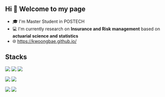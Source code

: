## Hi 👋 Welcome to my page
- 🎓 I'm Master Student in POSTECH
- 💻 I'm currently research on **Insurance and Risk management** based on **actuarial science and statistics**
- 🌐 https://kwoongbae.github.io/

## Stacks
<img src="https://img.shields.io/badge/python-3776AB?logo=python"> <img src="https://img.shields.io/badge/R-276DC3?logo=R"> <img src="https://img.shields.io/badge/C++-00599C?logo=C++">

<img src="https://img.shields.io/badge/tensorflow-FF6F00?logo=tensorflow"> <img src="https://img.shields.io/badge/pytorch-EE4C2C?logo=pytorch">

<img src="https://img.shields.io/badge/springboot-6DB33F?logo=springboot"> <img src="https://img.shields.io/badge/postgresql-4169E1?logo=postgresql">

<!--
**kwoongbae/kwoongbae** is a ✨ _special_ ✨ repository because its `README.md` (this file) appears on your GitHub profile.

Here are some ideas to get you started:

- 🔭 I’m currently working on ...
- 🌱 I’m currently learning ...
- 👯 I’m looking to collaborate on ...
- 🤔 I’m looking for help with ...
- 💬 Ask me about ...
- 📫 How to reach me: ...
- 😄 Pronouns: ...
- ⚡ Fun fact: ...
-->



